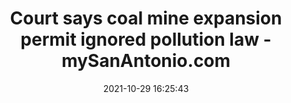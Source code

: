 ---
"title": "Court says coal mine expansion permit ignored pollution law - mySanAntonio.com"
"date": "2021-10-29 16:25:43"
"feed_name": "GOOGLENEWSMINING"
"feed_website": "https://news.google.com/search?q=mining%2Bincident&hl=en-US&gl=US&ceid=US:en"
"feed_rss": "https://news.google.com/rss/search?q=mining%2Bincident&hl=en-US&gl=US&ceid=US:en"
"link": "https://www.mysanantonio.com/business/article/Court-says-coal-mine-expansion-permit-ignored-16574906.php"
"source": "{'href': 'https://www.mysanantonio.com', 'title': 'mySanAntonio.com'}"
"file": "_posts/2021-1-1-8da220cd5382afe398db44755250c41d4d8f88ff.md"
"accident": "0"
"drilling": "0"
"dead": "0"
"injured": "0"
"arrested": "0"
"place": "unknown place"
"where": "unknown site"
"causes": "unknown"
"place_uri": "unknown place"
---
